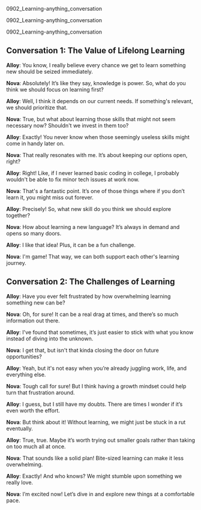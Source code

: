 
0902_Learning-anything_conversation


0902_Learning-anything_conversation


0902_Learning-anything_conversation


## Conversation 1: The Value of Lifelong Learning

**Alloy**: You know, I really believe every chance we get to learn something new should be seized immediately.

**Nova**: Absolutely! It’s like they say, knowledge is power. So, what do you think we should focus on learning first?

**Alloy**: Well, I think it depends on our current needs. If something's relevant, we should prioritize that.

**Nova**: True, but what about learning those skills that might not seem necessary now? Shouldn't we invest in them too?

**Alloy**: Exactly! You never know when those seemingly useless skills might come in handy later on.

**Nova**: That really resonates with me. It’s about keeping our options open, right?

**Alloy**: Right! Like, if I never learned basic coding in college, I probably wouldn't be able to fix minor tech issues at work now.

**Nova**: That's a fantastic point. It’s one of those things where if you don’t learn it, you might miss out forever.

**Alloy**: Precisely! So, what new skill do you think we should explore together?

**Nova**: How about learning a new language? It’s always in demand and opens so many doors.

**Alloy**: I like that idea! Plus, it can be a fun challenge.

**Nova**: I'm game! That way, we can both support each other's learning journey.

## Conversation 2: The Challenges of Learning

**Alloy**: Have you ever felt frustrated by how overwhelming learning something new can be?

**Nova**: Oh, for sure! It can be a real drag at times, and there’s so much information out there.

**Alloy**: I've found that sometimes, it’s just easier to stick with what you know instead of diving into the unknown.

**Nova**: I get that, but isn't that kinda closing the door on future opportunities?

**Alloy**: Yeah, but it's not easy when you’re already juggling work, life, and everything else.

**Nova**: Tough call for sure! But I think having a growth mindset could help turn that frustration around.

**Alloy**: I guess, but I still have my doubts. There are times I wonder if it’s even worth the effort.

**Nova**: But think about it! Without learning, we might just be stuck in a rut eventually.

**Alloy**: True, true. Maybe it’s worth trying out smaller goals rather than taking on too much all at once.

**Nova**: That sounds like a solid plan! Bite-sized learning can make it less overwhelming.

**Alloy**: Exactly! And who knows? We might stumble upon something we really love.

**Nova**: I’m excited now! Let’s dive in and explore new things at a comfortable pace.
